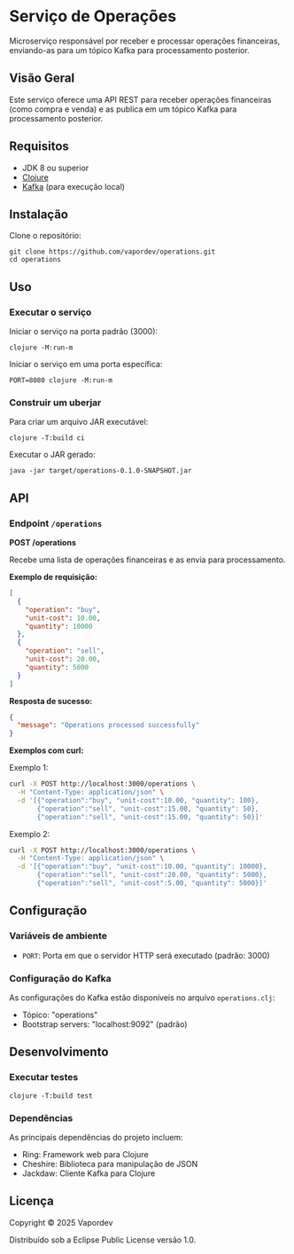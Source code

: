 # Serviço de Operações

Microserviço responsável por receber e processar operações financeiras, enviando-as para um tópico Kafka para processamento posterior.

## Visão Geral

Este serviço oferece uma API REST para receber operações financeiras (como compra e venda) e as publica em um tópico Kafka para processamento posterior.

## Requisitos

- JDK 8 ou superior
- [Clojure](https://clojure.org/guides/getting_started)
- [Kafka](https://kafka.apache.org/) (para execução local)

## Instalação

Clone o repositório:

```
git clone https://github.com/vapordev/operations.git
cd operations
```

## Uso

### Executar o serviço

Iniciar o serviço na porta padrão (3000):

```
clojure -M:run-m
```

Iniciar o serviço em uma porta específica:

```
PORT=8080 clojure -M:run-m
```

### Construir um uberjar

Para criar um arquivo JAR executável:

```
clojure -T:build ci
```

Executar o JAR gerado:

```
java -jar target/operations-0.1.0-SNAPSHOT.jar
```

## API

### Endpoint `/operations`

**POST /operations**

Recebe uma lista de operações financeiras e as envia para processamento.

**Exemplo de requisição:**

```json
[
  {
    "operation": "buy",
    "unit-cost": 10.00,
    "quantity": 10000
  },
  {
    "operation": "sell",
    "unit-cost": 20.00,
    "quantity": 5000
  }
]
```

**Resposta de sucesso:**

```json
{
  "message": "Operations processed successfully"
}
```

**Exemplos com curl:**

Exemplo 1:
```bash
curl -X POST http://localhost:3000/operations \
  -H "Content-Type: application/json" \
  -d '[{"operation":"buy", "unit-cost":10.00, "quantity": 100},
       {"operation":"sell", "unit-cost":15.00, "quantity": 50},
       {"operation":"sell", "unit-cost":15.00, "quantity": 50}]'
```

Exemplo 2:
```bash
curl -X POST http://localhost:3000/operations \
  -H "Content-Type: application/json" \
  -d '[{"operation":"buy", "unit-cost":10.00, "quantity": 10000},
       {"operation":"sell", "unit-cost":20.00, "quantity": 5000},
       {"operation":"sell", "unit-cost":5.00, "quantity": 5000}]'
```

## Configuração

### Variáveis de ambiente

- `PORT`: Porta em que o servidor HTTP será executado (padrão: 3000)

### Configuração do Kafka

As configurações do Kafka estão disponíveis no arquivo `operations.clj`:

- Tópico: "operations"
- Bootstrap servers: "localhost:9092" (padrão)

## Desenvolvimento

### Executar testes

```
clojure -T:build test
```

### Dependências

As principais dependências do projeto incluem:

- Ring: Framework web para Clojure
- Cheshire: Biblioteca para manipulação de JSON
- Jackdaw: Cliente Kafka para Clojure

## Licença

Copyright © 2025 Vapordev

Distribuído sob a Eclipse Public License versão 1.0.
